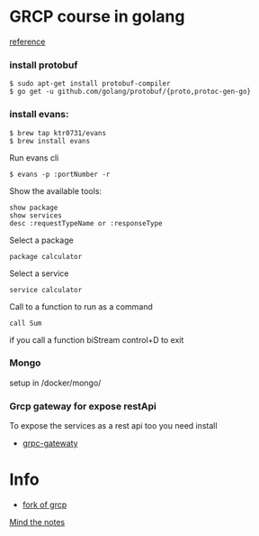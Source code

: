 # GRCP course in golang


[reference](https://www.udemy.com/course/grpc-golang/)

### install protobuf


    $ sudo apt-get install protobuf-compiler
    $ go get -u github.com/golang/protobuf/{proto,protoc-gen-go}




### install evans:

    $ brew tap ktr0731/evans
    $ brew install evans

Run evans cli

    $ evans -p :portNumber -r 

Show the available tools:

    show package
    show services
    desc :requestTypeName or :responseType

Select a package

    package calculator

Select a service

    service calculator

Call to a function to run as a command

    call Sum

if you call a function biStream control+D to exit

### Mongo

setup in /docker/mongo/


### Grcp gateway for expose restApi

To expose the services as a rest api too you need install

* [grpc-gatewaty](https://github.com/grpc-ecosystem/grpc-gateway)

# Info

* [fork of grcp](https://github.com/gogo/protobuf)


[Mind the notes](/blog/README.md)
